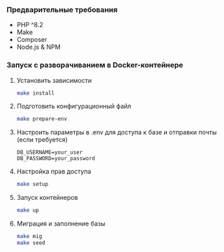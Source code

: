 
### Предварительные требования

* PHP ^8.2
* Make
* Composer
* Node.js & NPM

### Запуск с разворачиванием в Docker-контейнере

1. Установить зависимости
    ```sh
    make install
    ```
   
2. Подготовить конфигурационный файл
     ```sh
    make prepare-env
    ```

3. Настроить параметры в .env для доступа к базе и отправки почты (если требуется)
    ```dotenv
    DB_USERNAME=your_user
    DB_PASSWORD=your_password
    ```

4. Настройка прав доступа
    ```sh
    make setup
    ```

5. Запуск контейнеров
    ```sh
    make up
    ```

6. Миграция и заполнение базы
    ```sh
    make mig
    make seed
    ```

